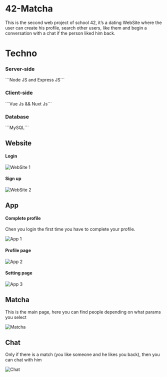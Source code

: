 # 42-Matcha
This is the second web project of school 42, it’s a dating WebSite where the user can create his profile, search other users, like them and begin a conversation with a chat if the person liked him back.

<h1>Techno</h1>
<h3>Server-side</h3>
```Node JS and Express JS```
<h3>Client-side</h3>
```Vue Js && Nuxt Js```
<h3>Database</h3>
```MySQL```
<h2>Website</h2>
<h4>Login</h4>

![WebSite 1](https://github.com/Elliop/42-Matcha/blob/main/Matcha/frontend/static/Matcha-1.png?raw=true)
<h4>Sign up</h4>

![WebSite 2](https://github.com/Elliop/42-Matcha/blob/main/Matcha/frontend/static/Matcha-2.png?raw=true)

<h2>App</h2>
<h4>Complete profile</h4>
<p>Chen you login the first time you have to complete your profile.</p>

![App 1](https://github.com/Elliop/42-Matcha/blob/main/Matcha/frontend/static/Matcha-3.png?raw=true)
<h4>Profile page</h4>

![App 2](https://github.com/Elliop/42-Matcha/blob/main/Matcha/frontend/static/Matcha-4.png?raw=true)
<h4>Setting page</h4>

![App 3](https://github.com/Elliop/42-Matcha/blob/main/Matcha/frontend/static/Matcha-5.png?raw=true)
<h2>Matcha</h2>
<p>This is the main page, here you can find people depending on what params you select</p>

![Matcha](https://github.com/Elliop/42-Matcha/blob/main/Matcha/frontend/static/Matcha-6.png?raw=true)

<h2>Chat</h2>
<p>Only if there is a match (you like someone and he likes you back), then you can chat with him</p>

![Chat](https://github.com/Elliop/42-Matcha/blob/main/Matcha/frontend/static/Matcha-7.png?raw=true)